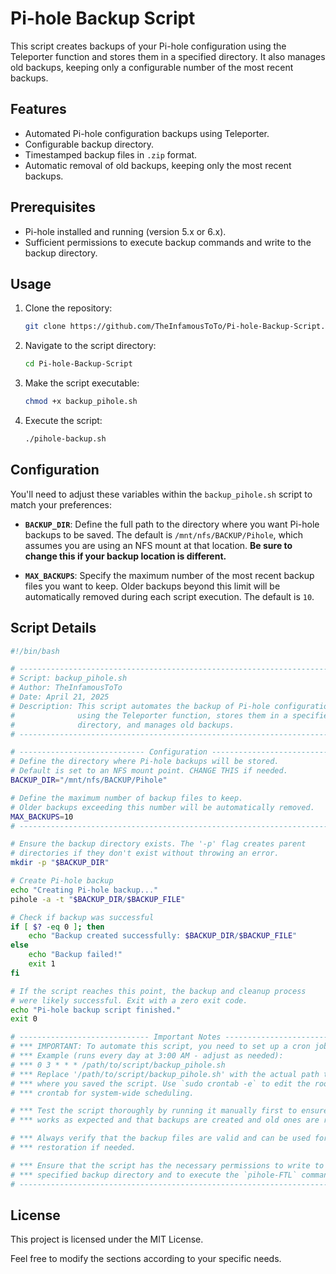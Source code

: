 # Pi-hole Backup Script

This script creates backups of your Pi-hole configuration using the Teleporter function and stores them in a specified directory. It also manages old backups, keeping only a configurable number of the most recent backups.

## Features
- Automated Pi-hole configuration backups using Teleporter.
- Configurable backup directory.
- Timestamped backup files in `.zip` format.
- Automatic removal of old backups, keeping only the most recent backups.

## Prerequisites
- Pi-hole installed and running (version 5.x or 6.x).
- Sufficient permissions to execute backup commands and write to the backup directory.

## Usage
1. Clone the repository:
   ```sh
   git clone https://github.com/TheInfamousToTo/Pi-hole-Backup-Script.git
   ```
2. Navigate to the script directory:
   ```sh
   cd Pi-hole-Backup-Script
   ```
3. Make the script executable:
   ```sh
   chmod +x backup_pihole.sh
   ```
4. Execute the script:
   ```sh
   ./pihole-backup.sh
   ```

## Configuration

You'll need to adjust these variables within the `backup_pihole.sh` script to match your preferences:

- **`BACKUP_DIR`**: Define the full path to the directory where you want Pi-hole backups to be saved. The default is `/mnt/nfs/BACKUP/Pihole`, which assumes you are using an NFS mount at that location. **Be sure to change this if your backup location is different.**

- **`MAX_BACKUPS`**: Specify the maximum number of the most recent backup files you want to keep. Older backups beyond this limit will be automatically removed during each script execution. The default is `10`.

## Script Details
```bash
#!/bin/bash

# ------------------------------------------------------------------------------
# Script: backup_pihole.sh
# Author: TheInfamousToTo
# Date: April 21, 2025
# Description: This script automates the backup of Pi-hole configurations
#              using the Teleporter function, stores them in a specified
#              directory, and manages old backups.
# ------------------------------------------------------------------------------

# ---------------------------- Configuration ---------------------------------
# Define the directory where Pi-hole backups will be stored.
# Default is set to an NFS mount point. CHANGE THIS if needed.
BACKUP_DIR="/mnt/nfs/BACKUP/Pihole"

# Define the maximum number of backup files to keep.
# Older backups exceeding this number will be automatically removed.
MAX_BACKUPS=10
# ------------------------------------------------------------------------------

# Ensure the backup directory exists. The '-p' flag creates parent
# directories if they don't exist without throwing an error.
mkdir -p "$BACKUP_DIR"

# Create Pi-hole backup
echo "Creating Pi-hole backup..."
pihole -a -t "$BACKUP_DIR/$BACKUP_FILE"

# Check if backup was successful
if [ $? -eq 0 ]; then
    echo "Backup created successfully: $BACKUP_DIR/$BACKUP_FILE"
else
    echo "Backup failed!"
    exit 1
fi

# If the script reaches this point, the backup and cleanup process
# were likely successful. Exit with a zero exit code.
echo "Pi-hole backup script finished."
exit 0

# ----------------------------- Important Notes -----------------------------
# *** IMPORTANT: To automate this script, you need to set up a cron job.
# *** Example (runs every day at 3:00 AM - adjust as needed):
# *** 0 3 * * * /path/to/script/backup_pihole.sh
# *** Replace '/path/to/script/backup_pihole.sh' with the actual path to
# *** where you saved the script. Use `sudo crontab -e` to edit the root
# *** crontab for system-wide scheduling.

# *** Test the script thoroughly by running it manually first to ensure it
# *** works as expected and that backups are created and old ones are removed.

# *** Always verify that the backup files are valid and can be used for
# *** restoration if needed.

# *** Ensure that the script has the necessary permissions to write to the
# *** specified backup directory and to execute the `pihole-FTL` command.
# --------------------------------------------------------------------------
```

## License
This project is licensed under the MIT License.

Feel free to modify the sections according to your specific needs.
